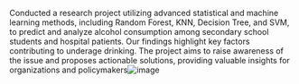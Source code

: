 Conducted a research project utilizing advanced statistical and machine learning methods, including Random Forest, KNN, Decision Tree, and SVM, to predict and analyze alcohol consumption among secondary school students and hospital patients. Our findings highlight key factors contributing to underage drinking. The project aims to raise awareness of the issue and proposes actionable solutions, providing valuable insights for organizations and policymakers![image](https://github.com/kathychen55555/Predictive-Modeling-of-Alcohol-Consumption-Among-Students-and-Hospital-Patients/assets/129899421/053d50d4-7b60-4552-89a7-4dcab880f7a1)

